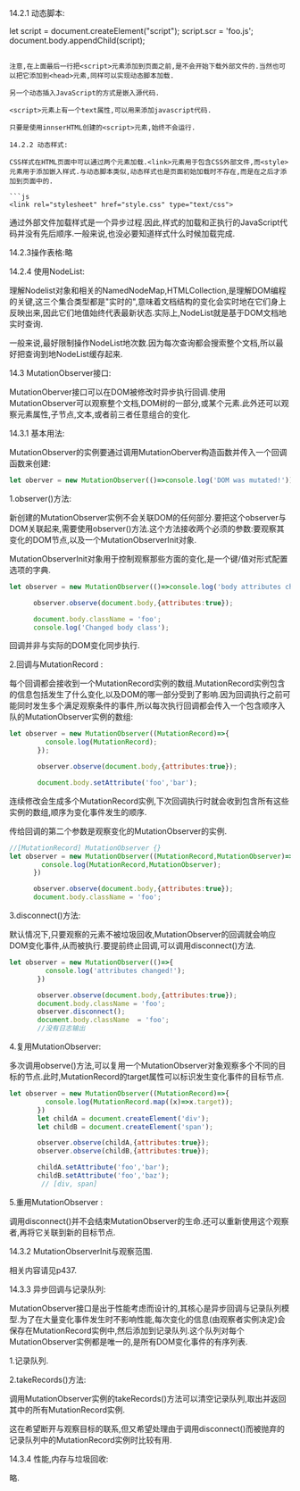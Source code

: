 14.2.1 动态脚本:

 <script>元素用于向网页中插入javascript代码,可以是scr属性包含的外部文件,也可以是作为该元素内容的源代码.动态脚本就是在页面内容初始加载时不存在,之后又通过DOM包含的脚本.与对应的HTML元素一样,有两种方式通过<script>动态为网页添加脚本:引入外部文件和直接插入源代码.

```js
<script src="doo.js"></script>


 let script = document.createElement("script");
      script.scr = 'foo.js';
      document.body.appendChild(script);
```

注意,在上面最后一行把<script>元素添加到页面之前,是不会开始下载外部文件的.当然也可以把它添加到<head>元素,同样可以实现动态脚本加载.

另一个动态插入JavaScript的方式是嵌入源代码.

<script>元素上有一个text属性,可以用来添加javascript代码.

只要是使用innserHTML创建的<script>元素,始终不会运行.

14.2.2 动态样式:

CSS样式在HTML页面中可以通过两个元素加载.<link>元素用于包含CSS外部文件,而<style>元素用于添加嵌入样式.与动态脚本类似,动态样式也是页面初始加载时不存在,而是在之后才添加到页面中的.

```js
<link rel="stylesheet" href="style.css" type="text/css">
```

通过外部文件加载样式是一个异步过程.因此,样式的加载和正执行的JavaScript代码并没有先后顺序.一般来说,也没必要知道样式什么时候加载完成.

14.2.3操作表格:略

14.2.4 使用NodeList:

理解Nodelist对象和相关的NamedNodeMap,HTMLCollection,是理解DOM编程的关键,这三个集合类型都是"实时的",意味着文档结构的变化会实时地在它们身上反映出来,因此它们地值始终代表最新状态.实际上,NodeList就是基于DOM文档地实时查询.

一般来说,最好限制操作NodeList地次数.因为每次查询都会搜索整个文档,所以最好把查询到地NodeList缓存起来.

14.3 MutationObserver接口:

MutationOberver接口可以在DOM被修改时异步执行回调.使用MutationObserver可以观察整个文档,DOM树的一部分,或某个元素.此外还可以观察元素属性,子节点,文本,或者前三者任意组合的变化.

14.3.1 基本用法:

MutationObserver的实例要通过调用MutationOberver构造函数并传入一个回调函数来创建:

```js
let oberver = new MutationObserver(()=>console.log('DOM was mutated!'));
```



1.observer()方法:

新创建的MutationObserver实例不会关联DOM的任何部分.要把这个observer与DOM关联起来,需要使用observer()方法.这个方法接收两个必须的参数:要观察其变化的DOM节点,以及一个MutationObserverInit对象.

MutationObserverInit对象用于控制观察那些方面的变化,是一个键/值对形式配置选项的字典.

```js
let observer = new MutationObserver(()=>console.log('body attributes changed!'));

      observer.observe(document.body,{attributes:true});

      document.body.className = 'foo';
      console.log('Changed body class');
```

回调并非与实际的DOM变化同步执行.

2.回调与MutationRecord :

每个回调都会接收到一个MutationRecord实例的数组.MutationRecord实例包含的信息包括发生了什么变化,以及DOM的哪一部分受到了影响.因为回调执行之前可能同时发生多个满足观察条件的事件,所以每次执行回调都会传入一个包含顺序入队的MutationObserver实例的数组:

```js
let observer = new MutationObserver((MutationRecord)=>{
         console.log(MutationRecord);
       });

       observer.observe(document.body,{attributes:true});

       document.body.setAttribute('foo','bar');
```



连续修改会生成多个MutationRecord实例,下次回调执行时就会收到包含所有这些实例的数组,顺序为变化事件发生的顺序.

传给回调的第二个参数是观察变化的MutationObserver的实例.

```javascript
//[MutationRecord] MutationObserver {}
let observer = new MutationObserver((MutationRecord,MutationObserver)=>{
        console.log(MutationRecord,MutationObserver);
      })

      observer.observe(document.body,{attributes:true});
      document.body.className = 'foo';
```

3.disconnect()方法:

默认情况下,只要观察的元素不被垃圾回收,MutationObserver的回调就会响应DOM变化事件,从而被执行.要提前终止回调,可以调用disconnect()方法.

```js
let observer = new MutationObserver(()=>{
         console.log('attributes changed!');
       })

       observer.observe(document.body,{attributes:true});
       document.body.className = 'foo';
       observer.disconnect();
       document.body.className  = 'foo';
       //没有日志输出
```

4.复用MutationObserver:

多次调用observe()方法,可以复用一个MutationObserver对象观察多个不同的目标的节点.此时,MutationRecord的target属性可以标识发生变化事件的目标节点.

```js
let observer = new MutationObserver((MutationRecord)=>{
         console.log(MutationRecord.map((x)=>x.target));
       })
       let childA = document.createElement('div');
       let childB = document.createElement('span');

       observer.observe(childA,{attributes:true});
       observer.observe(childB,{attributes:true});

       childA.setAttribute('foo','bar');
       childB.setAttribute('foo','baz');
        // [div, span]
```

5.重用MutationObserver :

调用disconnect()并不会结束MutationObserver的生命.还可以重新使用这个观察者,再将它关联到新的目标节点.

14.3.2 MutationObserverInit与观察范围.

相关内容请见p437.

14.3.3 异步回调与记录队列:

MutationObserver接口是出于性能考虑而设计的,其核心是异步回调与记录队列模型.为了在大量变化事件发生时不影响性能,每次变化的信息(由观察者实例决定)会保存在MutationRecord实例中,然后添加到记录队列.这个队列对每个MutationObserver实例都是唯一的,是所有DOM变化事件的有序列表.

1.记录队列.

2.takeRecords()方法:

调用MutationObserver实例的takeRecords()方法可以清空记录队列,取出并返回其中的所有MutationRecord实例.

这在希望断开与观察目标的联系,但又希望处理由于调用disconnect()而被抛弃的记录队列中的MutationRecord实例时比较有用.

14.3.4  性能,内存与垃圾回收:

略.